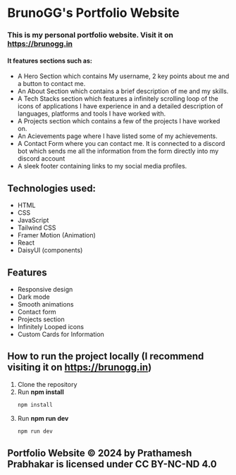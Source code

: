 # BrunoGG's Portfolio Website

### This is my personal portfolio website. Visit it on https://brunogg.in
#### It features sections such as:
- A Hero Section which contains My username, 2 key points about me and a button to contact me.
- An About Section which contains a brief description of me and my skills.
- A Tech Stacks section which features a infinitely scrolling loop of the icons of applications I have experience in and a detailed description of languages, platforms and tools I have worked with.
- A Projects section which contains a few of the projects I have worked on.
- An Acievements page where I have listed some of my achievements.
- A Contact Form where you can contact me. It is connected to a discord bot which sends me all the information from the form directly into my discord account
- A sleek footer containing links to my social media profiles. 

## Technologies used:
- HTML
- CSS
- JavaScript
- Tailwind CSS
- Framer Motion (Animation)
- React
- DaisyUI (components)

## Features
- Responsive design
- Dark mode
- Smooth animations
- Contact form
- Projects section
- Infinitely Looped icons 
- Custom Cards for Information

## How to run the project locally (I recommend visiting it on https://brunogg.in)
1. Clone the repository
2. Run **npm install**
    ```bash
    npm install
    ```
3. Run **npm run dev**
    ```bash
    npm run dev
    ```

## Portfolio Website © 2024 by Prathamesh Prabhakar is licensed under CC BY-NC-ND 4.0 

